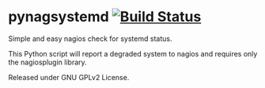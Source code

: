 pynagsystemd [![Build Status](https://travis-ci.org/kbytesys/pynagsystemd.svg?branch=master)](https://travis-ci.org/kbytesys/pynagsystemd)
============

Simple and easy nagios check for systemd status.

This Python script will report a degraded system to nagios and requires only the nagiosplugin library.

Released under GNU GPLv2 License.
